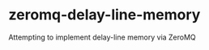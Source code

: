 zeromq-delay-line-memory
========================

Attempting to implement delay-line memory via ZeroMQ
